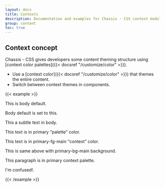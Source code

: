 ```yaml
---
layout: docs
title: Contexts
description: Documentation and examples for Chassis - CSS context modularity, including theming content by using context palettes.
group: content
toc: true
---
```


## Context concept

Chassis - CSS gives developers some content theming structure using [context color palettes]({{< docsref "/customize/color" >}}).

- Use a [context color]({{< docsref "/customize/color" >}}) that themes the entire content.
- Switch between context themes in components.

{{< example >}}
<p>This is body default.</p>
<p class="fg-main">Body default is set to this.</p>
<p class="fg-subtle">This a subtle text in body.</p>
<p class="fg-primary">This text is in primary <q>palette</q> color.</p>
<p class="primary-fg-main">This text is in primary-fg-main <q>context</q> color.</p>
<p class="primary-fg-main primary-bg-main">This is same above with primary-bg-main background.</p>
<p class="primary context bg-even">This paragraph is in primary context palette.</p>
<p class="primary context fg-subtle secondary-bg-even">I'm confused!.</p>
{{< /example >}}
